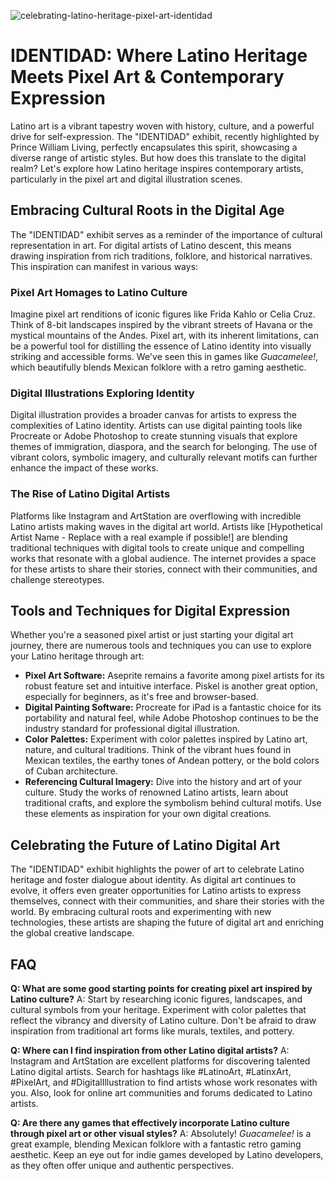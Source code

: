 ![celebrating-latino-heritage-pixel-art-identidad](https://images.pexels.com/photos/18069362/pexels-photo-18069362.png?auto=compress&cs=tinysrgb&fit=crop&h=627&w=1200)

# IDENTIDAD: Where Latino Heritage Meets Pixel Art & Contemporary Expression

Latino art is a vibrant tapestry woven with history, culture, and a powerful drive for self-expression. The "IDENTIDAD" exhibit, recently highlighted by Prince William Living, perfectly encapsulates this spirit, showcasing a diverse range of artistic styles. But how does this translate to the digital realm? Let's explore how Latino heritage inspires contemporary artists, particularly in the pixel art and digital illustration scenes.

## Embracing Cultural Roots in the Digital Age

The "IDENTIDAD" exhibit serves as a reminder of the importance of cultural representation in art. For digital artists of Latino descent, this means drawing inspiration from rich traditions, folklore, and historical narratives. This inspiration can manifest in various ways:

### Pixel Art Homages to Latino Culture

Imagine pixel art renditions of iconic figures like Frida Kahlo or Celia Cruz. Think of 8-bit landscapes inspired by the vibrant streets of Havana or the mystical mountains of the Andes. Pixel art, with its inherent limitations, can be a powerful tool for distilling the essence of Latino identity into visually striking and accessible forms. We've seen this in games like *Guacamelee!*, which beautifully blends Mexican folklore with a retro gaming aesthetic.

### Digital Illustrations Exploring Identity

Digital illustration provides a broader canvas for artists to express the complexities of Latino identity. Artists can use digital painting tools like Procreate or Adobe Photoshop to create stunning visuals that explore themes of immigration, diaspora, and the search for belonging. The use of vibrant colors, symbolic imagery, and culturally relevant motifs can further enhance the impact of these works.

### The Rise of Latino Digital Artists

Platforms like Instagram and ArtStation are overflowing with incredible Latino artists making waves in the digital art world. Artists like [Hypothetical Artist Name - Replace with a real example if possible!] are blending traditional techniques with digital tools to create unique and compelling works that resonate with a global audience. The internet provides a space for these artists to share their stories, connect with their communities, and challenge stereotypes.

## Tools and Techniques for Digital Expression

Whether you're a seasoned pixel artist or just starting your digital art journey, there are numerous tools and techniques you can use to explore your Latino heritage through art:

*   **Pixel Art Software:** Aseprite remains a favorite among pixel artists for its robust feature set and intuitive interface. Piskel is another great option, especially for beginners, as it's free and browser-based.
*   **Digital Painting Software:** Procreate for iPad is a fantastic choice for its portability and natural feel, while Adobe Photoshop continues to be the industry standard for professional digital illustration.
*   **Color Palettes:** Experiment with color palettes inspired by Latino art, nature, and cultural traditions. Think of the vibrant hues found in Mexican textiles, the earthy tones of Andean pottery, or the bold colors of Cuban architecture.
*   **Referencing Cultural Imagery:** Dive into the history and art of your culture. Study the works of renowned Latino artists, learn about traditional crafts, and explore the symbolism behind cultural motifs. Use these elements as inspiration for your own digital creations.

## Celebrating the Future of Latino Digital Art

The "IDENTIDAD" exhibit highlights the power of art to celebrate Latino heritage and foster dialogue about identity. As digital art continues to evolve, it offers even greater opportunities for Latino artists to express themselves, connect with their communities, and share their stories with the world. By embracing cultural roots and experimenting with new technologies, these artists are shaping the future of digital art and enriching the global creative landscape.

## FAQ

**Q: What are some good starting points for creating pixel art inspired by Latino culture?**
A: Start by researching iconic figures, landscapes, and cultural symbols from your heritage. Experiment with color palettes that reflect the vibrancy and diversity of Latino culture. Don't be afraid to draw inspiration from traditional art forms like murals, textiles, and pottery.

**Q: Where can I find inspiration from other Latino digital artists?**
A: Instagram and ArtStation are excellent platforms for discovering talented Latino digital artists. Search for hashtags like #LatinoArt, #LatinxArt, #PixelArt, and #DigitalIllustration to find artists whose work resonates with you. Also, look for online art communities and forums dedicated to Latino artists.

**Q: Are there any games that effectively incorporate Latino culture through pixel art or other visual styles?**
A: Absolutely! *Guacamelee!* is a great example, blending Mexican folklore with a fantastic retro gaming aesthetic. Keep an eye out for indie games developed by Latino developers, as they often offer unique and authentic perspectives.

